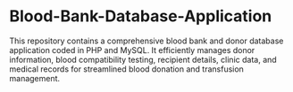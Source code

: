 # Blood-Bank-Database-Application
This repository contains a comprehensive blood bank and donor database application coded in PHP and MySQL. It efficiently manages donor information, blood compatibility testing, recipient details, clinic data, and medical records for streamlined blood donation and transfusion management.

